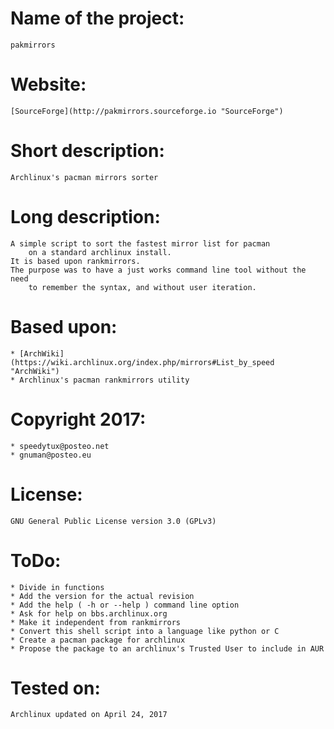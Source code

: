 # Name of the project:
	pakmirrors

# Website:
	[SourceForge](http://pakmirrors.sourceforge.io "SourceForge")	

# Short description:
	Archlinux's pacman mirrors sorter

# Long description:
	A simple script to sort the fastest mirror list for pacman
		on a standard archlinux install.
	It is based upon rankmirrors.
	The purpose was to have a just works command line tool without the need
		to remember the syntax, and without user iteration.

# Based upon:
	* [ArchWiki](https://wiki.archlinux.org/index.php/mirrors#List_by_speed "ArchWiki")
	* Archlinux's pacman rankmirrors utility

# Copyright 2017:
	* speedytux@posteo.net
	* gnuman@posteo.eu

# License:
	GNU General Public License version 3.0 (GPLv3)

# ToDo:
	* Divide in functions
	* Add the version for the actual revision
	* Add the help ( -h or --help ) command line option
	* Ask for help on bbs.archlinux.org
	* Make it independent from rankmirrors
	* Convert this shell script into a language like python or C
	* Create a pacman package for archlinux
	* Propose the package to an archlinux's Trusted User to include in AUR

# Tested on:
	Archlinux updated on April 24, 2017
